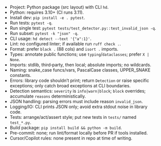 - Project: Python package (src layout) with CLI `hd`.
- Python: requires 3.10+ (CI runs 3.11).
- Install dev: `pip install -e . pytest`.
- Run tests: `pytest -q`.
- Run single test: `pytest tests/test_detector.py::test_invalid_json -q`.
- Run subset: `pytest -k "json" -q`.
- CLI usage: `hd detect --text '{"a":1}'`.
- Lint: no configured linter; if available run `ruff check .`.
- Format: prefer `black .` (88 cols) and `isort .` imports.
- Types: annotate public functions; use `typing`/`dataclasses`; prefer `X | None`.
- Imports: stdlib, third‑party, then local; absolute imports; no wildcards.
- Naming: snake_case funcs/vars, PascalCase classes, UPPER_SNAKE constants.
- Errors: library code shouldn’t print; return `Detection` or raise specific exceptions; only catch broad exceptions at CLI boundaries.
- Detection semantics: `severity` is `info|warn|block`; `block` overrides; accumulate `reasons` deterministically.
- JSON handling: parsing errors must include reason `invalid_json`.
- Logging/IO: CLI prints JSON only; avoid extra stdout noise in library code.
- Tests: arrange/act/assert style; put new tests in `tests/` named `test_*.py`.
- Build package: `pip install build && python -m build`.
- Pre-commit: none; run lint/format locally before PR if tools installed.
- Cursor/Copilot rules: none present in repo at time of writing.
